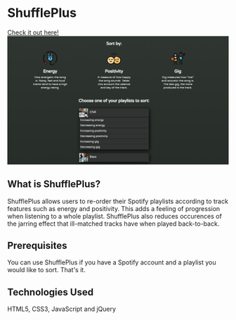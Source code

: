 # ShufflePlus
[Check it out here!](https://noelcserepy.github.io/shufflePlus/)
![](ShufflePlus_Screenshot.PNG)

## What is ShufflePlus?

ShufflePlus allows users to re-order their Spotify playlists according to track features such as energy and positivity. 
This adds a feeling of progression when listening to a whole playlist. ShufflePlus also reduces occurences of the jarring effect 
that ill-matched tracks have when played back-to-back. 


## Prerequisites

You can use ShufflePlus if you have a Spotify account and a playlist you would like to sort. That's it.


## Technologies Used

HTML5, CSS3, JavaScript and jQuery


